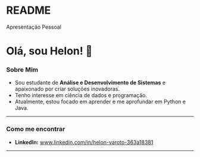 # README
Apresentação Pessoal
# Olá, sou Helon! 👋

### Sobre Mim
- Sou estudante de **Análise e Desenvolvimento de Sistemas** e apaixonado por criar soluções inovadoras.
- Tenho interesse em ciência de dados e programação.
- Atualmente, estou focado em aprender e me aprofundar em Python e Java.

---

### Como me encontrar
- **LinkedIn:** www.linkedin.com/in/helon-varoto-363a18381

---
